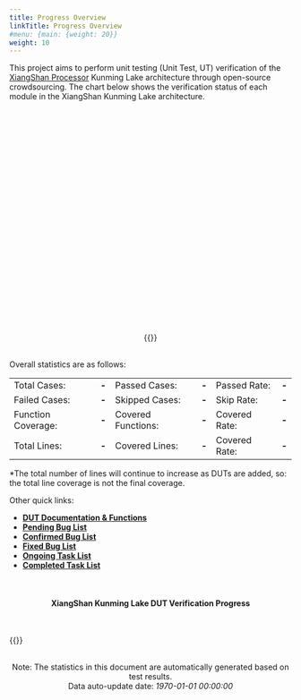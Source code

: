 ```yaml
---
title: Progress Overview
linkTitle: Progress Overview
#menu: {main: {weight: 20}}
weight: 10
---
```


<script src="../../js/echarts.min.js"></script>
<script src="../../js/chart_meta.js"></script>
<script>
function update_charts(data_url){
    show_meta_chart("meta_chart", data_url)
    updateDUTestStatus(data_url)
}
</script>

This project aims to perform unit testing (Unit Test, UT) verification of the [XiangShan Processor](https://github.com/OpenXiangShan/XiangShan) Kunming Lake architecture through open-source crowdsourcing. The chart below shows the verification status of each module in the XiangShan Kunming Lake architecture.

<div id="meta_chart" style="width: 100%;height:400px;"></div>
<div style="text-align: center; width: 100%;">
{{<list-report  baseurl="../../data/reports" label="Current Version:" detail="View Test Report" id="index" onchange="update_charts">}}
</div>
<br>

Overall statistics are as follows:

<table>
    <ol>
    <tr>
        <td>Total Cases:</td>
        <td  style="text-align: left; font-weight: bold;"><em id="em_id_report_cases_toal">-</em></td>
        <td>Passed Cases:</td>
        <td  style="text-align: left; font-weight: bold;"><em id="em_id_report_cases_pass">-</em></td>
        <td>Passed Rate:</td>
        <td  style="text-align: left; font-weight: bold;"><em id="em_id_report_cases_prate">-</em></td>
    </tr>
    <tr>
        <td>Failed Cases:</td>
        <td  style="text-align: left; font-weight: bold;"><em id="em_id_report_cases_fail">-</em></td>
        <td>Skipped Cases:</td>
        <td  style="text-align: left; font-weight: bold;"><em id="em_id_report_cases_skip">-</em></td>
        <td>Skip Rate:</td>
        <td  style="text-align: left; font-weight: bold;"><em id="em_id_report_cases_srate">-</em></td>
    </tr>
    <tr>
        <td>Function Coverage:</td>
        <td  style="text-align: left; font-weight: bold;"><em id="em_id_report_function_total">-</em></td>
        <td>Covered Functions:</td>
        <td  style="text-align: left; font-weight: bold;"><em id="em_id_report_function_cover">-</em></td>
        <td>Covered Rate:</td>
        <td  style="text-align: left; font-weight: bold;"><em id="em_id_report_function_rate">-</em></td>
    </tr>
    <tr>
        <td>Total Lines:</td>
        <td  style="text-align: left; font-weight: bold;"><em id="em_id_report_line_total">-</em></td>
        <td>Covered Lines:</td>
        <td  style="text-align: left; font-weight: bold;"><em id="em_id_report_line_cover">-</em></td>
        <td>Covered Rate:</td>
        <td  style="text-align: left; font-weight: bold;"><em id="em_id_report_line_rate">-</em></td>
    </tr>
    </ol>
</table>

*The total number of lines will continue to increase as DUTs are added, so: the total line coverage is not the final coverage.

Other quick links:

- **[DUT Documentation & Functions](https://open-verify.cc/UnityChipForXiangShan/docs/98_ut/)**
- **[Pending Bug List](https://github.com/XS-MLVP/UnityChipForXiangShan/labels/bug%20need%20to%20confirm)**
- **[Confirmed Bug List](https://github.com/XS-MLVP/UnityChipForXiangShan/labels/bug%20confirmed)**
- **[Fixed Bug List](https://github.com/XS-MLVP/UnityChipForXiangShan/labels/bug%20fixed)**
- **[Ongoing Task List](https://open-verify.cc/crowdsourcing/kunming_lake)**
- **[Completed Task List](https://open-verify.cc/crowdsourcing/kunming_lake)**

<br>
<div style="text-align: center; width: 100%;">
<h4 id="testmap">XiangShan Kunming Lake DUT Verification Progress</h4>
</div>
<br>

{{<list-dut-test-status>}}

<div style="text-align: center; width: 100%;">
<br>
Note: The statistics in this document are automatically generated based on test results.<br>
Data auto-update date: <em id="em_id_report_date">1970-01-01 00:00:00</em>
</div>

